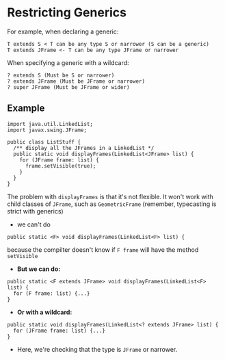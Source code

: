 # Restricting Generics
For example, when declaring a generic:
```
T extends S < T can be any type S or narrower (S can be a generic)
T extends JFrame <- T can be any type JFrame or narrower
```
When specifying a generic with a wildcard:
```
? extends S (Must be S or narrower)
? extends JFrame (Must be JFrame or narrower)
? super JFrame (Must be JFrame or wider)
```

## Example
```
import java.util.LinkedList;
import javax.swing.JFrame;

public class ListStuff {
  /** display all the JFrames in a LinkedList */
  public static void displayFrames(LinkedList<JFrame> list) {
    for (JFrame frame: list) {
      frame.setVisible(true);
    }
  }
}
```
The problem with `displayFrames` is that it's not flexible. It won't work with child classes of `JFrame`, such as `GeometricFrame` (remember, typecasting is strict with generics)
* we can't do
```
public static <F> void displayFrames(LinkedList<F> list) {
```
because the compilter doesn't know if `F frame` will have the method `setVisible`
* __But we can do:__
```
public static <F extends JFrame> void displayFrames(LinkedList<F> list) {
  for (F frame: list) {...}
}
```
* __Or with a wildcard:__
```
public static void displayFrames(LinkedList<? extends JFrame> list) {
  for (JFrame frame: list) {...}
}
```
  * Here, we're checking that the type is `JFrame` or narrower.
